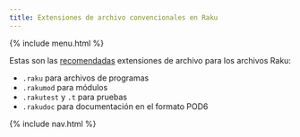 ```yaml
---
title: Extensiones de archivo convencionales en Raku
---
```


{% include menu.html %}

Estas son las [recomendadas](https://github.com/Raku/problem-solving/blob/master/solutions/language/Path-to-Raku.md#extensions) extensiones de archivo para los archivos Raku:

* `.raku` para archivos de programas
* `.rakumod` para módulos
* `.rakutest` y `.t` para pruebas
* `.rakudoc` para documentación en el formato POD6

{% include nav.html %}